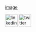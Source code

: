 
[image](https://github.com/cyber6l/eCTHP/assets/131306259/edd93019-6c9f-4a73-a91a-7774051b1949)


 
 [<img src='https://cdn.jsdelivr.net/npm/simple-icons@3.0.1/icons/linkedin.svg' alt='linkedin' height='40'>](https://www.linkedin.com/in/talal-alqahtani-b757b1269/)  [<img src='https://cdn.jsdelivr.net/npm/simple-icons@3.0.1/icons/twitter.svg' alt='twitter' height='40'>](https://twitter.com/@cyber6l)
